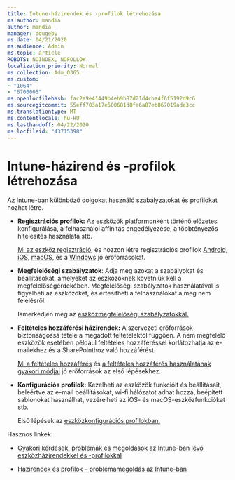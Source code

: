 ```yaml
---
title: Intune-házirendek és -profilok létrehozása
ms.author: mandia
author: mandia
manager: dougeby
ms.date: 04/21/2020
ms.audience: Admin
ms.topic: article
ROBOTS: NOINDEX, NOFOLLOW
localization_priority: Normal
ms.collection: Adm_O365
ms.custom:
- "1064"
- "6700005"
ms.openlocfilehash: fac2a9e41449b4eb9b87d21d4cba4f6f5192d9c6
ms.sourcegitcommit: 55eff703a17e500681d8fa6a87eb067019ade3cc
ms.translationtype: MT
ms.contentlocale: hu-HU
ms.lasthandoff: 04/22/2020
ms.locfileid: "43715398"
---
```

# <a name="creating-intune-policy-and-profiles"></a>Intune-házirend és -profilok létrehozása

Az Intune-ban különböző dolgokat használó szabályzatokat és profilokat hozhat létre.

- **Regisztrációs profilok:** Az eszközök platformonként történő előzetes konfigurálása, a felhasználói affinitás engedélyezése, a többtényezős hitelesítés használata stb.

  [Mi az eszköz regisztráció](https://docs.microsoft.com/intune/device-enrollment), és hozzon létre regisztrációs profilok [Android,](https://docs.microsoft.com/intune/android-enroll) [iOS](https://docs.microsoft.com/intune/ios-enroll), [macOS](https://docs.microsoft.com/intune/macos-enroll), és a [Windows](https://docs.microsoft.com/intune/windows-enrollment-methods) jó erőforrásokat.

- **Megfelelőségi szabályzatok**: Adja meg azokat a szabályokat és beállításokat, amelyeket az eszközöknek követniük kell a megfelelőségérdekében. Megfelelőségi szabályzatok használatával is figyelheti az eszközöket, és értesítheti a felhasználókat a meg nem felelésről.

  Ismerkedjen meg az [eszközmegfelelőségi szabályzatokkal.](https://docs.microsoft.com/intune/device-compliance-get-started)
- **Feltételes hozzáférési házirendek:** A szervezeti erőforrások biztonságossá tétele a megadott feltételektől függően. A nem megfelelő eszközök esetében például feltételes hozzáféréssel korlátozhatja az e-mailekhez és a SharePointhoz való hozzáférést.

  [Mi a feltételes hozzáférés](https://docs.microsoft.com/intune/conditional-access) és [a feltételes hozzáférés használatának gyakori módjai](https://docs.microsoft.com/intune/conditional-access-intune-common-ways-use) jó erőforrások az első lépésekhez.

- **Konfigurációs profilok:** Kezelheti az eszközök funkcióit és beállításait, beleértve az e-mail beállításokat, wi-fi hálózatot adhat hozzá, beépített sablonokat használhat, vezérelheti az iOS- és macOS-eszközfunkciókat stb.

  Első lépések az [eszközkonfigurációs profilokban.](https://docs.microsoft.com/intune/device-profiles)

Hasznos linkek:

- [Gyakori kérdések, problémák és megoldások az Intune-ban lévő eszközházirendekkel és -profilokkal](https://docs.microsoft.com/intune/device-profile-troubleshoot)

- [Házirendek és profilok – problémamegoldás az Intune-ban](https://docs.microsoft.com/intune/troubleshoot-policies-in-microsoft-intune)
